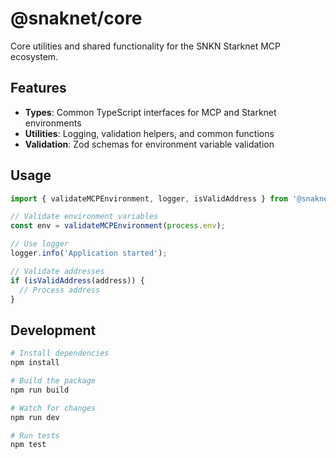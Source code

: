 # @snaknet/core

Core utilities and shared functionality for the SNKN Starknet MCP ecosystem.

## Features

- **Types**: Common TypeScript interfaces for MCP and Starknet environments
- **Utilities**: Logging, validation helpers, and common functions
- **Validation**: Zod schemas for environment variable validation

## Usage

```typescript
import { validateMCPEnvironment, logger, isValidAddress } from '@snaknet/core';

// Validate environment variables
const env = validateMCPEnvironment(process.env);

// Use logger
logger.info('Application started');

// Validate addresses
if (isValidAddress(address)) {
  // Process address
}
```

## Development

```bash
# Install dependencies
npm install

# Build the package
npm run build

# Watch for changes
npm run dev

# Run tests
npm test
```
